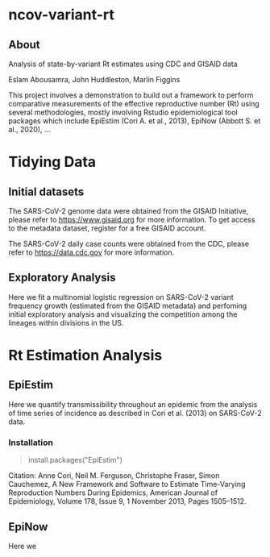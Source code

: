 # ncov-variant-rt
## About
Analysis of state-by-variant Rt estimates using CDC and GISAID data

Eslam Abousamra, John Huddleston, Marlin Figgins

This project involves a demonstration to build out a framework to perform comparative measurements of the effective reproductive number (Rt) using several methodologies, mostly involving Rstudio epidemiological tool packages which include EpiEstim (Cori A. et al., 2013), EpiNow (Abbott S. et al., 2020), ...

# Tidying Data

## Initial datasets

The SARS-CoV-2 genome data were obtained from the GISAID Initiative, please refer to https://www.gisaid.org for more information. To get access to the metadata dataset, register for a free GISAID account.

The SARS-CoV-2 daily case counts were obtained from the CDC, please refer to https://data.cdc.gov for more information.













## Exploratory Analysis

Here we fit a multinomial logistic regression on SARS-CoV-2 variant frequency growth (estimated from the GISAID metadata) and perfoming initial exploratory analysis and visualizing the competition among the lineages within divisions in the US. 















# Rt Estimation Analysis

## EpiEstim

Here we quantify transmissibility throughout an epidemic from the analysis of time series of incidence as described in Cori et al. (2013) on SARS-CoV-2 data.

### Installation

> install.packages("EpiEstim")


Citation: Anne Cori, Neil M. Ferguson, Christophe Fraser, Simon Cauchemez, A New Framework and Software to Estimate Time-Varying Reproduction Numbers During Epidemics, American Journal of Epidemiology, Volume 178, Issue 9, 1 November 2013, Pages 1505–1512.





















## EpiNow
Here we 




















